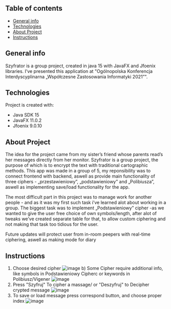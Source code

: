 

## Table of contents
* [General info](#general-info)
* [Technologies](#technologies)
* [About Project](#About-Project)
* [Instructions](#Instructions)

## General info
Szyfrator is a group project, created in java 15 with JavaFX and Jfoenix libraries. I’ve presented this application at "Ogólnopolska Konferencja Interdyscyplinarna „Współczesne Zastosowania Informatyki 2021”".

## Technologies
Project is created with:
* Java SDK 15
* JavaFX 11.0.2
* Jfoenix 9.0.10
        
## About Project
The idea for the project came from my sister’s friend whose parents read’s her messages directly from her monitor.
Szyfrator is a group project, the purpose of which is to encrypt the text with traditional cartographic methods.
This app was made in a group of 5, my reponsibility was to connect frontend with backend, aswell as provide main functionality of three ciphers - „przestawieniowy”, „podstawieniowy” and „Polibiusza”, aswell as implementing save/load functionality for the app.

The most difficult part in this project was to manage work for another people - and as it was my first such task i’ve learned alot about working in a group. The biggest task was to implement „Podstawieniowy” cipher -as we wanted to give the user free choice of own symbols/length, after alot of tweaks we’ve created separate table for that, to allow custom ciphering and not making that task too tidious for the user.

Future updates will protect user from in-room peepers with real-time ciphering, aswell as making mode for diary 

## Instructions
1. Choose desired cipher
![image](https://user-images.githubusercontent.com/74488031/166237421-e68dcd5b-57a1-49fd-bd59-35c1a9a948c0.png)
b) Some Cipher require additional info, like symbols in Podstawieniowy Cipherc or keywords in Polibiusz/Vigener
![image](https://user-images.githubusercontent.com/74488031/166237490-9c129ed9-cbd9-4405-9ee0-f8c82fbb666b.png)
2. Press "Szyfruj" To cipher a massage/ or "Deszyfruj" to Decipher crypted message
![image](https://user-images.githubusercontent.com/74488031/166237670-6088d804-ed1f-44e1-9abc-016356301bfd.png)
3. To save or load message press correspond button, and choose proper index
![image](https://user-images.githubusercontent.com/74488031/166237874-4aed3f0d-9cdb-4333-bc41-3bb7a73877ca.png)






